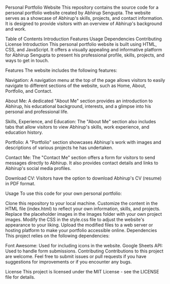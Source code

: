 Personal Portfolio Website
This repository contains the source code for a personal portfolio website created by Abhirup Sengupta. The website serves as a showcase of Abhirup's skills, projects, and contact information. It is designed to provide visitors with an overview of Abhirup's background and work.

Table of Contents
Introduction
Features
Usage
Dependencies
Contributing
License
Introduction
This personal portfolio website is built using HTML, CSS, and JavaScript. It offers a visually appealing and informative platform for Abhirup Sengupta to present his professional profile, skills, projects, and ways to get in touch.

Features
The website includes the following features:

Navigation: A navigation menu at the top of the page allows visitors to easily navigate to different sections of the website, such as Home, About, Portfolio, and Contact.

About Me: A dedicated "About Me" section provides an introduction to Abhirup, his educational background, interests, and a glimpse into his personal and professional life.

Skills, Experience, and Education: The "About Me" section also includes tabs that allow visitors to view Abhirup's skills, work experience, and education history.

Portfolio: A "Portfolio" section showcases Abhirup's work with images and descriptions of various projects he has undertaken.

Contact Me: The "Contact Me" section offers a form for visitors to send messages directly to Abhirup. It also provides contact details and links to Abhirup's social media profiles.

Download CV: Visitors have the option to download Abhirup's CV (resume) in PDF format.

Usage
To use this code for your own personal portfolio:

Clone this repository to your local machine.
Customize the content in the HTML file (index.html) to reflect your own information, skills, and projects.
Replace the placeholder images in the Images folder with your own project images.
Modify the CSS in the style.css file to adjust the website's appearance to your liking.
Upload the modified files to a web server or hosting platform to make your portfolio accessible online.
Dependencies
This project relies on the following dependencies:

Font Awesome: Used for including icons in the website.
Google Sheets API: Used to handle form submissions.
Contributing
Contributions to this project are welcome. Feel free to submit issues or pull requests if you have suggestions for improvements or if you encounter any bugs.

License
This project is licensed under the MIT License - see the LICENSE file for details.

